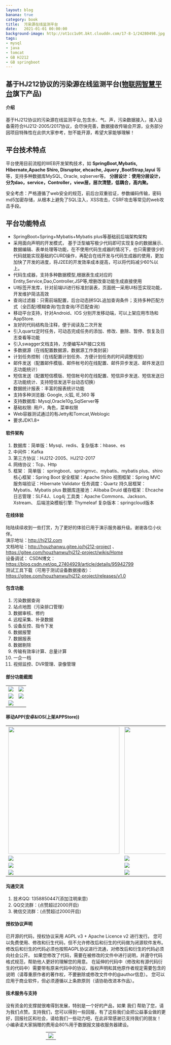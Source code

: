 ```yaml
---
layout: blog
banana: true
category: book
title:  污染源在线监测平台
date:   2021-01-01 00:00:00
background-image: http://ot1cc1u9t.bkt.clouddn.com/17-8-1/24280498.jpg
tags:
- mysql
- java
- tomcat
- GB HJ212
- GB springboot
---
```

## 基于HJ212协议的污染源在线监测平台(<a href="https://houzhanwu.gitee.io/web/index.html">物联网智慧平台</a>旗下产品)

####  **介绍** 
基于HJ212协议的污染源在线监测平台,包含水、气、声，污染数据接入，接入设备需符合HJ212-2005/2017协议，会尽快完善，数据接收传输会开源，业务部分因项目特殊性在此供大家参考，恕不能开源，希望大家能够理解！


平台技术特点
-----------------------------------
平台使用目前流程的WEB开发架构技术，如 **SpringBoot,Mybatis, Hibernate,Apache Shiro, Disruptor, ehcache, Jquery ,BootStrap,layui** 等等，支持多种数据库MySQL, Oracle, sqlserver等。  **分层设计：使用分层设计，分为dao，service，Controller，view层，层次清楚，低耦合，高内聚。**  

安全考虑：严格遵循了web安全的规范，前后台双重验证，参数编码传输，密码md5加密存储，从根本上避免了SQL注入，XSS攻击，CSRF攻击等常见的web攻击手段。

平台功能特点
-----------------------------------
* 	SpringBoot+Spring+Mybatis+Mybatis plus等基础前后端架构架构
* 	采用面向声明的开发模式， 基于泛型编写极少代码即可实现复杂的数据展示、数据编辑、表单处理等功能，在不使用代码生成器的情况下，也只需要很少的代码就能实现基础的CURD操作，再配合在线开发与代码生成器的使用，更加加快了开发的进度，将J2EE的开发效率成本提高，可以将代码减少60%以上。 
* 	代码生成器，支持多种数据模型,根据表生成对应的Entity,Service,Dao,Controller,JSP等,增删改查功能生成直接使用
* 	UI标签开发库，针对前端UI进行标准封装表，页面统一采用UI标签实现功能，开发维护简洁高效
* 	查询过滤器：只需前端配置，后台动态拼SQL追加查询条件；支持多种匹配方式（全匹配/模糊查询/包含查询/不匹配查询）
* 	移动平台支持，针对Android、IOS 分别开发移动端，可以上架应用市场和AppStore.
* 	友好的代码结构及注释，便于阅读及二次开发
* 	引入quartz定时任务，可动态完成任务的添加、修改、删除、暂停、恢复及日志查看等功能
* 	引入swagger文档支持，方便编写API接口文档
*   多数据源（在线配置数据源，数据源工作类封装）
*   计划任务控制（在线配置计划任务、方便计划任务的时间调整规划）
*   邮件发送（配置邮件模版、邮件帐号的在线配置、邮件异步发送、邮件发送日志功能统计）
*   短信发送（配置短信模版、短信帐号的在线配置、短信异步发送、短信发送日志功能统计、支持短信发送平台动态切换）
*   数据统计报表：丰富的报表统计功能
* 	支持多种浏览器: Google, 火狐, IE,360 等
* 	支持数据库: Mysql,Oracle10g,SqlServer等
* 	基础权限: 用户，角色，菜单权限
* 	Web容器测试通过的有Jetty和Tomcat,Weblogic
* 	要求JDK1.8+


####  **软件架构** 
1.  数据库：简单版：Mysql、redis、复杂版本：hbase、es
2.  中间件：Kafka
3.  第三方协议：HJ212-2005、HJ212-2017
4.  网络协议：Tcp、Http
5.  框架：
        简单版： springboot、springmvc、mybatis、mybatis plus、shiro
                核心框架：Spring Boot
                安全框架：Apache Shiro
                视图框架：Spring MVC
                服务端验证：Hibernate Validator
                任务调度：Quartz
                持久层框架：Mybatis、Mybatis plus
                数据库连接池：Alibaba Druid
                缓存框架：Ehcache
                日志管理：SLF4J、Log4j
                工具类：Apache Commons、Jackson、Xstream、
                后端渲染模板引擎: Thymeleaf
        复杂版本：springcloud版本


####  **在线体验** 
陆陆续续收到一些打赏，为了更好的体验已用于演示服务器升级。谢谢各位小伙伴。   
演示地址：http://hj212.com    
文档地址：http://houzhanwu.gitee.io/hj212-project 、 https://gitee.com/houzhanwu/hj212-project/wikis/Home   
设备调试：
         CSDN博文：https://blog.csdn.net/qq_27404929/article/details/95942799    
         测试工具下载（可用于测试设备数据接收）：https://gitee.com/houzhanwu/hj212-project/releases/v1.0    

####  **包含功能** 

1.  污染数据查询
2.  站点地图（污染排口管理）
3.  数据审核、修约
4.  远程采集、补录数据
5.  设备反控、指令下发
6.  数据报警
7.  数据报表
8.  数据剔除
9.  传输有效率计算、总量计算
10. 一企一档
11. 视频监控、DVR管理、录像管理
####  **部分功能截图** 


<table>
    <tr>
        <td><img src="https://gitee.com/houzhanwu/hj212-project/raw/master/screenshot/data.png"/></td>
        <td><img  src="https://gitee.com/houzhanwu/hj212-project/raw/master/screenshot/data_analysis.png"/></td>
    </tr>
    <tr>
        <td><img src="https://gitee.com/houzhanwu/hj212-project/raw/master/screenshot/data_msg.png"/></td>
        <td><img src="https://gitee.com/houzhanwu/hj212-project/raw/master/screenshot/device.png"/></td>
    </tr>
     <tr>
        <td><img src="https://gitee.com/houzhanwu/hj212-project/raw/master/screenshot/map.png"/></td>
    </tr>
</table>

####  **移动APP(安卓&IOS(上架APPStore))** 

<table>
    <tr>
        <td><img width="350" height="400" src="https://gitee.com/houzhanwu/hj212-project/raw/master/screenshot/app/1.jpg"/></td>
        <td><img width="350" height="400" src="https://gitee.com/houzhanwu/hj212-project/raw/master/screenshot/app/2.jpg"/></td>
        <td><img width="350" height="400" src="https://gitee.com/houzhanwu/hj212-project/raw/master/screenshot/app/3.jpg"/></td>
        <td><img width="350" height="400" src="https://gitee.com/houzhanwu/hj212-project/raw/master/screenshot/app/4.jpg"/></td>
    </tr>
    <tr>
        <td><img src="https://gitee.com/houzhanwu/hj212-project/raw/master/screenshot/app/5.jpg"/></td>
        <td><img src="https://gitee.com/houzhanwu/hj212-project/raw/master/screenshot/app/6.jpg"/></td>
        <td><img src="https://gitee.com/houzhanwu/hj212-project/raw/master/screenshot/app/7.jpg"/></td>
        <td><img src="https://gitee.com/houzhanwu/hj212-project/raw/master/screenshot/app/8.jpg"/></td>
    </tr>
    <tr>
        <td><img src="https://gitee.com/houzhanwu/hj212-project/raw/master/screenshot/app/9.jpg"/></td>
        <td><img src="https://gitee.com/houzhanwu/hj212-project/raw/master/screenshot/app/10.jpg"/></td>
        <td><img src="https://gitee.com/houzhanwu/hj212-project/raw/master/screenshot/app/11.jpg"/></td>
         <td><img src="https://gitee.com/houzhanwu/hj212-project/raw/master/screenshot/app/12.jpg"/></td>
    </tr>
    <tr>
        <td><img src="https://gitee.com/houzhanwu/hj212-project/raw/master/screenshot/app/13.jpg"/></td>
        <td><img src="https://gitee.com/houzhanwu/hj212-project/raw/master/screenshot/app/14.jpg"/></td>
        <td><img src="https://gitee.com/houzhanwu/hj212-project/raw/master/screenshot/app/15.jpg"/></td>
        <td><img src="https://gitee.com/houzhanwu/hj212-project/raw/master/screenshot/app/16.jpg"/></td>
    </tr>
</table>

####  **沟通交流** 

1.  技术QQ: 1358850447(添加注明来意)
2.  QQ交流群：(点赞超过2000开启)
3.  微信交流群：(点赞超过2000开启)
####  **授权协议声明**
已开源的代码，授权协议采用 AGPL v3 + Apache Licence v2 进行发行。
您可以免费使用、修改和衍生代码，但不允许修改后和衍生的代码做为闭源软件发布。
修改后和衍生的代码必须也按照AGPL协议进行流通，对修改后和衍生的代码必须向社会公开。
如果您修改了代码，需要在被修改的文件中进行说明，并遵守代码格式规范，帮助他人更好的理解您的用意。
在延伸的代码中（修改和有源代码衍生的代码中）需要带有原来代码中的协议、版权声明和其他原作者规定需要包含的说明（请尊重原作者的著作权，不要删除或修改文件中的@author信息）。
您可以应用于商业软件，但必须遵循以上条款原则（请协助改进本作品）。
####  **技术服务与支持**
没有资金的支撑就很难得到发展，特别是一个好的产品，如果 我们 帮助了您，请为我们点赞。支持我们，您可以得到一些回报，有了这些我们会把公益事业做的更好，回报社区和社会，请给我们一些动力吧，在此非常感谢已支持我们的朋友！
小编承诺大家捐赠的费用会80%用于数据报文接收服务器建设。

<table style="margin:auto; width:50%;">
    <tr>
        <td><img src="https://gitee.com/houzhanwu/hj212-project/raw/master/screenshot/jz.png"/></td>
    </tr>
</table>


